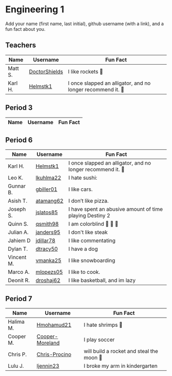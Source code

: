 # Engineering 1

Add your name (first name, last initial), github username (with a link), and a fun fact about you.

## Teachers
Name | Username | Fun Fact
--- | --- | ---
Matt S. | [DoctorShields](https://github.com/DoctorShields) | I like rockets :rocket:
Karl H. | [Helmstk1](https://github.com/Helmstk1) | I once slapped an alligator, and no longer recommend it. :crocodile:

## Period 3
Name | Username | Fun Fact
--- | --- | ---

## Period 6
Name | Username | Fun Fact
--- | --- | ---
Karl H. | [Helmstk1](https://github.com/Helmstk1) | I once slapped an alligator, and no longer recommend it. :crocodile:
Leo K. | [lkuhlma22](https://github.com/lkuhlma22) | I hate sushi:
Gunnar B. | [gbiller01](https://github.com/gbiller01) |I like cars.
Asish T. | [atamang62](https://github.com/atamang62) | I don’t like pizza.
Joseph S. | [jslatos85](https://github.com/jslatos85) | I have spent an abusive amount of time playing Destiny 2
Quinn S. | [qsmith98](https://github.com/qsmith98) | I am colorblind :fist_left: :punch: :fist_right:
Julian A. | [janders95](https://github.com/Janders95) | I don't like steak
Jahiem D | [jdillar78](https://github.com/jdillar78) | I like commentating
Dylan T. | [dtracy50](https://github.com/dtracy50) | I have a dog
Vincent M. | [vmanka25](https://github.com/vmanka25) | I like snowboarding
Marco A. | [mlopezs05](https://github.com/gbiller01) | I like to cook.
Deonit R. | [droshaj62](https://github.com/droshaj62) | I like basketball, and im lazy








## Period 7
Name | Username | Fun Fact
--- | --- | ---
Halima M. | [Hmohamud21](https://github.com/hmohamud21) | I hate shrimps :shrimp:
Cooper M. | [Cooper-Moreland](https://github.com/Cooper-Moreland) | I play soccer
Chris P.| [Chris-Procino](https://github.com/Chris-Procino) | will build a rocket and steal the moon :rocket:
Lulu J. | [ljennin23](https://github.com/ljennin23) | I broke my arm in kindergarten
